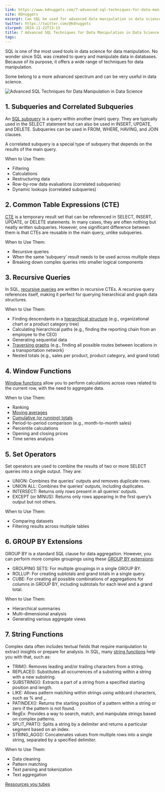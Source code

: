 ```yaml
---
link: https://www.kdnuggets.com/7-advanced-sql-techniques-for-data-manipulation-in-data-science
site: KDnuggets
excerpt: Can SQL be used for advanced data manipulation in data science? It sure can with these seven techniques.
twitter: https://twitter.com/@kdnuggets
slurped: 2024-11-22T13:13
title: 7 Advanced SQL Techniques for Data Manipulation in Data Science
tags:
---
```


SQL is one of the most used tools in data science for data manipulation. No wonder since SQL was created to query and manipulate data in databases. Because of its purpose, it offers a wide range of techniques for data manipulation.

Some belong to a more advanced spectrum and can be very useful in data science.

![Advanced SQL Techniques for Data Manipulation in Data Science](https://www.kdnuggets.com/wp-content/uploads/Rosidi_7_Advanced_SQL_Techniques_for_Data_Manipulation_in_Data_Science_2-scaled.webp)

## **1. Subqueries and Correlated Subqueries**

An [SQL subquery](https://www.w3resource.com/sql/subqueries/understanding-sql-subqueries.php) is a query within another (main) query. They are typically used in the SELECT statement but can also be used in INSERT, UPDATE, and DELETE. Subqueries can be used in FROM, WHERE, HAVING, and JOIN clauses.

A correlated subquery is a special type of subquery that depends on the results of the main query.

When to Use Them: 

- Filtering
- Calculations
- Restructuring data
- Row-by-row data evaluations (correlated subqueries)
- Dynamic lookups (correlated subqueries)

## **2. Common Table Expressions (CTE)**

[CTE](https://learnsql.com/blog/what-is-common-table-expression/) is a temporary result set that can be referenced in SELECT, INSERT, UPDATE, or DELETE statements. In many cases, they are often nothing but neatly written subqueries. However, one significant difference between them is that CTEs are reusable in the main query, unlike subqueries.

When to Use Them:

- Recursive queries
- When the same ‘subquery’ result needs to be used across multiple steps
- Breaking down complex queries into smaller logical components

## **3. Recursive Queries**

In SQL, [recursive queries](https://builtin.com/data-science/recursive-sql) are written in recursive CTEs. A recursive query references itself, making it perfect for querying hierarchical and graph data structures.

When to Use Them:

- Finding descendants in a [hierarchical structure](https://learn.microsoft.com/en-us/sql/relational-databases/hierarchical-data-sql-server?view=sql-server-ver16) (e.g., organizational chart or a product category tree)
- Calculating hierarchical paths (e.g., finding the reporting chain from an employee to the CEO)
- Generating sequential data
- [Traversing graphs](https://inviqa.com/blog/storing-graphs-database-sql-meets-social-network) (e.g., finding all possible routes between locations in a transportation network)
- Nested totals (e.g., sales per product, product category, and grand total)

## **4. Window Functions**

[Window functions](https://www.stratascratch.com/blog/the-ultimate-guide-to-sql-window-functions/?utm_source=blog&utm_medium=click&utm_campaign=kdn+techniques+for+data+manipulation+in+ds) allow you to perform calculations across rows related to the current row, with the need to aggregate data.

When to Use Them:

- Ranking
- [Moving averages](https://www.sqlshack.com/calculate-moving-average-in-sql-power-bi-and-ms-excel/)
- [Cumulative (or running) totals](https://five.co/blog/sql-cumulative-sum/)
- Period-to-period comparison (e.g., month-to-month sales)
- Percentile calculations
- Opening and closing prices
- Time series analysis

## **5. Set Operators**

Set operators are used to combine the results of two or more SELECT queries into a single output. They are:

- UNION: Combines the queries’ outputs and removes duplicate rows.
- UNION ALL: Combines the queries’ outputs, including duplicates.
- INTERSECT: Returns only rows present in all queries’ outputs.
- EXCEPT (or MINUS): Returns only rows appearing in the first query’s output but not others.

When to Use Them:

- Comparing datasets
- Filtering results across multiple tables

## **6. GROUP BY Extensions**

GROUP BY is a standard SQL clause for data aggregation. However, you can perform more complex groupings using these [GROUP BY extensions](https://www.mssqltips.com/sqlservertip/6315/group-by-in-sql-server-with-cube-rollup-and-grouping-sets-examples/):

- GROUPING SETS: For multiple groupings in a single GROUP BY.
- ROLLUP: For creating subtotals and grand totals in a single query.
- CUBE: For creating all possible combinations of aggregations for columns in GROUP BY, including subtotals for each level and a grand total.

When to Use Them:

- Hierarchical summaries
- Multi-dimensional analysis
- Generating various aggregate views

## **7. String Functions**

Complex data often includes textual fields that require manipulation to extract insights or prepare for analysis. In SQL, many [string functions](https://www.stratascratch.com/blog/practicing-string-manipulation-in-sql/?utm_source=blog&utm_medium=click&utm_campaign=kdn+techniques+for+data+manipulation+in+ds) help you with that, such as:

- TRIM(): Removes leading and/or trailing characters from a string.
- REPLACE(): Substitutes all occurrences of a substring within a string with a new substring.
- SUBSTRING(): Extracts a part of a string from a specified starting position and length.
- LIKE: Allows pattern matching within strings using wildcard characters, such as % and _.
- PATINDEX(): Returns the starting position of a pattern within a string or zero if the pattern is not found.
- RegEx: Provides a way to search, match, and manipulate strings based on complex patterns.
- SPLIT_PART(): Splits a string by a delimiter and returns a particular segment based on an index.
- STRING_AGG(): Concatenates values from multiple rows into a single string, separated by a specified delimiter.

When to Use Them:

- Data cleaning
- Pattern matching
- Text parsing and tokenization
- Text aggregation

[Ressources you tubes](https://www.youtube.com/playlist?list=PL1XF9qjV8kH12PTd1WfsKeUQU6e83ldfc)
